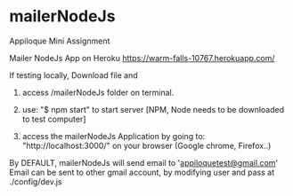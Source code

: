 # mailerNodeJs
Appiloque Mini Assignment

Mailer NodeJs App on Heroku
https://warm-falls-10767.herokuapp.com/


If testing locally,
Download file and 
1) access /mailerNodeJs folder on terminal.

2) use:
"$ npm start"
to start server 
[NPM, Node needs to be downloaded to test computer]

3) access the mailerNodeJs Application by going to:
"http://localhost:3000/"
on your browser (Google chrome, Firefox..)



By DEFAULT, mailerNodeJs will send email to 'appiloquetest@gmail.com' 
Email can be sent to other gmail account, by modifying user and pass at ./config/dev.js

